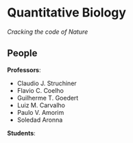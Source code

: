 # Quantitative Biology

_Cracking the code of Nature_

## People

**Professors**:
- Claudio J. Struchiner
- Flavio C. Coelho
- Guilherme T. Goedert
- Luiz M. Carvalho
- Paulo V. Amorim
- Soledad Aronna

**Students**:
